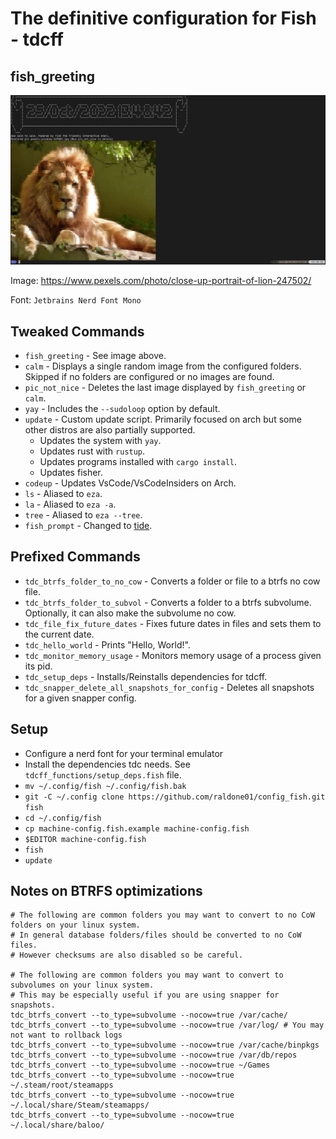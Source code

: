 # The definitive configuration for Fish - tdcff

## fish_greeting

![Fish Greeting](fish_greeting.png)

Image: https://www.pexels.com/photo/close-up-portrait-of-lion-247502/

Font: `Jetbrains Nerd Font Mono`

## Tweaked Commands
* `fish_greeting` - See image above.
* `calm` - Displays a single random image from the configured folders.
  Skipped if no folders are configured or no images are found.
* `pic_not_nice` - Deletes the last image displayed by `fish_greeting` or `calm`.
* `yay` - Includes the `--sudoloop` option by default.
* `update` - Custom update script. Primarily focused on arch but some other distros are also partially supported.
  * Updates the system with `yay`.
  * Updates rust with `rustup`.
  * Updates programs installed with `cargo install`.
  * Updates fisher.
* `codeup` - Updates VsCode/VsCodeInsiders on Arch.
* `ls` - Aliased to `eza`.
* `la` - Aliased to `eza -a`.
* `tree` - Aliased to `eza --tree`.
* `fish_prompt` - Changed to [tide](https://github.com/IlanCosman/tide).
## Prefixed Commands
* `tdc_btrfs_folder_to_no_cow` - Converts a folder or file to a btrfs no cow file.
* `tdc_btrfs_folder_to_subvol` - Converts a folder to a btrfs subvolume. Optionally, it can also make the subvolume no cow.
* `tdc_file_fix_future_dates` - Fixes future dates in files and sets them to the current date.
* `tdc_hello_world` - Prints "Hello, World!".
* `tdc_monitor_memory_usage` - Monitors memory usage of a process given its pid.
* `tdc_setup_deps` - Installs/Reinstalls dependencies for tdcff.
* `tdc_snapper_delete_all_snapshots_for_config` - Deletes all snapshots for a given snapper config.

## Setup

* Configure a nerd font for your terminal emulator
* Install the dependencies tdc needs. See `tdcff_functions/setup_deps.fish` file.
* `mv ~/.config/fish ~/.config/fish.bak`
* `git -C ~/.config clone https://github.com/raldone01/config_fish.git fish`
* `cd ~/.config/fish`
* `cp machine-config.fish.example machine-config.fish`
* `$EDITOR machine-config.fish`
* `fish`
* `update`

## Notes on BTRFS optimizations

```fish
# The following are common folders you may want to convert to no CoW folders on your linux system.
# In general database folders/files should be converted to no CoW files.
# However checksums are also disabled so be careful.

# The following are common folders you may want to convert to subvolumes on your linux system.
# This may be especially useful if you are using snapper for snapshots.
tdc_btrfs_convert --to_type=subvolume --nocow=true /var/cache/
tdc_btrfs_convert --to_type=subvolume --nocow=true /var/log/ # You may not want to rollback logs
tdc_btrfs_convert --to_type=subvolume --nocow=true /var/cache/binpkgs
tdc_btrfs_convert --to_type=subvolume --nocow=true /var/db/repos
tdc_btrfs_convert --to_type=subvolume --nocow=true ~/Games
tdc_btrfs_convert --to_type=subvolume --nocow=true ~/.steam/root/steamapps
tdc_btrfs_convert --to_type=subvolume --nocow=true ~/.local/share/Steam/steamapps/
tdc_btrfs_convert --to_type=subvolume --nocow=true ~/.local/share/baloo/
```
